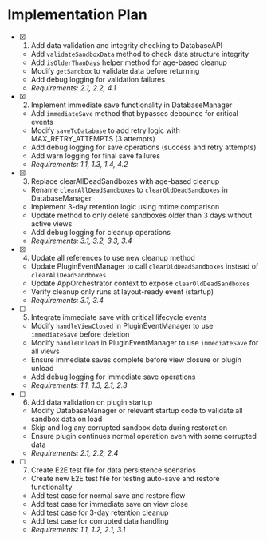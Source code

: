 # Implementation Plan

- [x] 1. Add data validation and integrity checking to DatabaseAPI





  - Add `validateSandboxData` method to check data structure integrity
  - Add `isOlderThanDays` helper method for age-based cleanup
  - Modify `getSandbox` to validate data before returning
  - Add debug logging for validation failures
  - _Requirements: 2.1, 2.2, 4.1_

- [x] 2. Implement immediate save functionality in DatabaseManager





  - Add `immediateSave` method that bypasses debounce for critical events
  - Modify `saveToDatabase` to add retry logic with MAX_RETRY_ATTEMPTS (3 attempts)
  - Add debug logging for save operations (success and retry attempts)
  - Add warn logging for final save failures
  - _Requirements: 1.1, 1.3, 1.4, 4.2_

- [x] 3. Replace clearAllDeadSandboxes with age-based cleanup





  - Rename `clearAllDeadSandboxes` to `clearOldDeadSandboxes` in DatabaseManager
  - Implement 3-day retention logic using mtime comparison
  - Update method to only delete sandboxes older than 3 days without active views
  - Add debug logging for cleanup operations
  - _Requirements: 3.1, 3.2, 3.3, 3.4_

- [x] 4. Update all references to use new cleanup method





  - Update PluginEventManager to call `clearOldDeadSandboxes` instead of `clearAllDeadSandboxes`
  - Update AppOrchestrator context to expose `clearOldDeadSandboxes`
  - Verify cleanup only runs at layout-ready event (startup)
  - _Requirements: 3.1, 3.4_

- [ ] 5. Integrate immediate save with critical lifecycle events
  - Modify `handleViewClosed` in PluginEventManager to use `immediateSave` before deletion
  - Modify `handleUnload` in PluginEventManager to use `immediateSave` for all views
  - Ensure immediate saves complete before view closure or plugin unload
  - Add debug logging for immediate save operations
  - _Requirements: 1.1, 1.3, 2.1, 2.3_

- [ ] 6. Add data validation on plugin startup
  - Modify DatabaseManager or relevant startup code to validate all sandbox data on load
  - Skip and log any corrupted sandbox data during restoration
  - Ensure plugin continues normal operation even with some corrupted data
  - _Requirements: 2.1, 2.2, 2.4_

- [ ] 7. Create E2E test file for data persistence scenarios
  - Create new E2E test file for testing auto-save and restore functionality
  - Add test case for normal save and restore flow
  - Add test case for immediate save on view close
  - Add test case for 3-day retention cleanup
  - Add test case for corrupted data handling
  - _Requirements: 1.1, 1.2, 2.1, 3.1_
